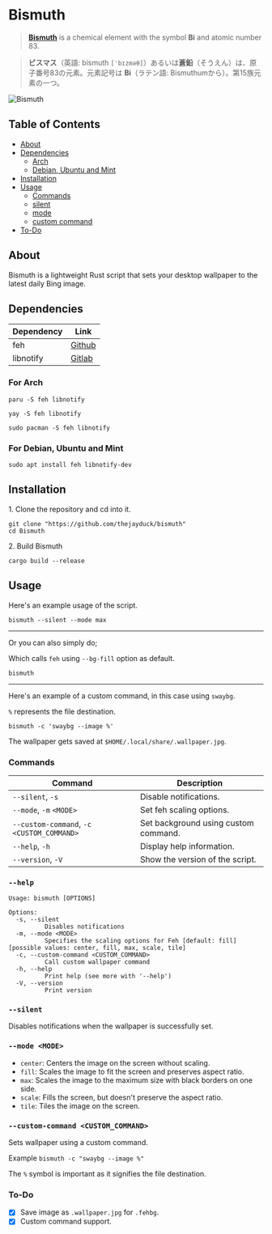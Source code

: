 # Bismuth

> [**Bismuth**](https://en.wikipedia.org/wiki/Bismuth) is a chemical element with the symbol **Bi** and atomic number 83.

> **ビスマス**（英語: bismuth `[ˈbɪzməθ]`）あるいは**蒼鉛**（そうえん）は、原子番号83の元素。元素記号は **Bi**（ラテン語: Bismuthumから）。第15族元素の一つ。

![Bismuth](https://upload.wikimedia.org/wikipedia/commons/thumb/e/ef/Bismuth_crystals_and_1cm3_cube.jpg/500px-Bismuth_crystals_and_1cm3_cube.jpg)


## Table of Contents

- [About](#about)
- [Dependencies](#dependencies)
  - [Arch](#for-arch)
  - [Debian, Ubuntu and Mint](#for-debian-ubuntu-and-mint)
- [Installation](#installation)
- [Usage](#usage)
  - [Commands](#commands)
  - [silent](#silent)
  - [mode](#mode-mode)
  - [custom command](#custom-command-custom_command)
- [To-Do](#to-do)

## About
Bismuth is a lightweight Rust script that sets your desktop wallpaper to the latest daily Bing image. 

## Dependencies
|Dependency|Link                                              |
|----------|--------------------------------------------------|
|feh       |[Github](https://github.com/derf/feh)             |
|libnotify |[Gitlab](https://gitlab.gnome.org/GNOME/libnotify)|

### For Arch
```
paru -S feh libnotify
```
```
yay -S feh libnotify
```
```
sudo pacman -S feh libnotify
```

### For Debian, Ubuntu and Mint
```
sudo apt install feh libnotify-dev
```

## Installation
1\. Clone the repository and cd into it.
```
git clone "https://github.com/thejayduck/bismuth"
cd Bismuth
```
2\. Build Bismuth
```
cargo build --release
```

## Usage
Here's an example usage of the script.
```
bismuth --silent --mode max
```

---

Or you can also simply do;

Which calls `feh` using `--bg-fill` option as default.
```
bismuth
```

---

Here's an example of a custom command, in this case using `swaybg`.

`%` represents the file destination.
```
bismuth -c 'swaybg --image %'
```

The wallpaper gets saved at `$HOME/.local/share/.wallpaper.jpg`.

### Commands
| Command                                      | Description                                |
|----------------------------------------------|--------------------------------------------|
| `--silent`, `-s`                             | Disable notifications.                     |
| `--mode`, `-m` `<MODE>`                      | Set feh scaling options.                   |
| `--custom-command`, `-c` `<CUSTOM_COMMAND>`  | Set background using custom command.       |
| `--help`, `-h`                               | Display help information.                  |
| `--version`, `-V`                            | Show the version of the script.            |

### `--help`
```
Usage: bismuth [OPTIONS]

Options:
  -s, --silent
          Disables notifications
  -m, --mode <MODE>
          Specifies the scaling options for Feh [default: fill] [possible values: center, fill, max, scale, tile]
  -c, --custom-command <CUSTOM_COMMAND>
          Call custom wallpaper command
  -h, --help
          Print help (see more with '--help')
  -V, --version
          Print version
```

### `--silent`
Disables notifications when the wallpaper is successfully set.

### `--mode <MODE>`
- `center`: Centers the image on the screen without scaling.
- `fill`: Scales the image to fit the screen and preserves aspect ratio.
- `max`: Scales the image to the maximum size with black borders on one side.
- `scale`: Fills the screen, but doesn't preserve the aspect ratio.
- `tile`: Tiles the image on the screen.

### `--custom-command <CUSTOM_COMMAND>`
Sets wallpaper using a custom command.

Example `bismuth -c "swaybg --image %"` 

The `%` symbol is important as it signifies the file destination.

### To-Do
- [x] Save image as `.wallpaper.jpg` for `.fehbg`.
- [x] Custom command support.
